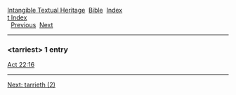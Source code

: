 [Intangible Textual Heritage](../../index)  [Bible](../index) 
[Index](index)   
[t Index](_t_)  
  [Previous](c11303)  [Next](c11305) 

------------------------------------------------------------------------

### &lt;tarriest&gt; 1 entry

[Act 22:16](../kjv/act022.htm#016)  

------------------------------------------------------------------------

[Next: tarrieth (2)](c11305)

